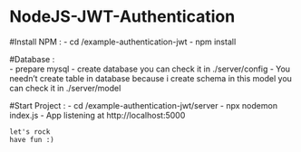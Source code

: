 # NodeJS-JWT-Authentication

  #Install NPM :
    - cd /example-authentication-jwt
    - npm install 
  
  #Database :  
    - prepare mysql 
    - create database you can check it in ./server/config 
    - You needn’t create table in database because i create schema in this model you can check it in ./server/model
    
  #Start Project :
    - cd /example-authentication-jwt/server
    - npx nodemon index.js
    - App listening at http://localhost:5000
    
    let's rock 
    have fun :)
  

